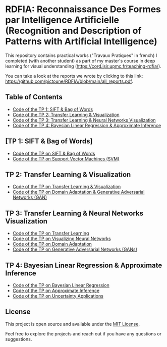 # RDFIA: Reconnaissance Des Formes par Intelligence Artificielle (Recognition and Description of Patterns with Artificial Intelligence)

This repository contains practical works ("Travaux Pratiques" in french) I completed (with another student) as part of my master's course in deep learning for visual understanding (https://cord.isir.upmc.fr/teaching-rdfia/).

You can take a look at the reports we wrote by clicking to this link: https://github.com/pictoune/RDFIA/blob/main/all_reports.pdf.

## Table of Contents

- [Code of the TP 1: SIFT & Bag of Words](#tp-1-sift--bag-of-words)
- [Code of the TP 2: Transfer Learning & Visualization](#tp-2-transfer-learning--visualization)
- [Code of the TP 3: Transfer Learning & Neural Networks Visualization](#tp-3-transfer-learning--neural-networks-visualization)
- [Code of the TP 4: Bayesian Linear Regression & Approximate Inference](#tp-4-bayesian-linear-regression--approximate-inference)

## [TP 1: SIFT & Bag of Words]

- [Code of the TP on SIFT & Bag of Words](TP_1/1_ab_Sift_&_Bow.ipynb)
- [Code of the TP on Support Vector Machines (SVM)](TP_1/1_c_SVM.ipynb)

## TP 2: Transfer Learning & Visualization

- [Code of the TP on Transfer Learning & Visualization](TP_2/2_ab_Transfert_Learning_&_Viz.ipynb)
- [Code of the TP on Domain Adaptation & Generative Adversarial Networks (GAN)](TP_2/2_cd_Domain_Adapt_&_GAN.ipynb)

## TP 3: Transfer Learning & Neural Networks Visualization

- [Code of the TP on Transfer Learning](TP_3/3_a_Transfer_Learning.ipynb)
- [Code of the TP on Visualizing Neural Networks](TP_3/3_b_Visualizing_Neural_Networks.ipynb)
- [Code of the TP on Domain Adaptation](TP_3/3_c_Domain_Adaptation.ipynb)
- [Code of the TP on Generative Adversarial Networks (GANs)](TP_3/3_d_GANs.ipynb)

## TP 4: Bayesian Linear Regression & Approximate Inference

- [Code of the TP on Bayesian Linear Regression](TP_4/4_a_Bayesian_Linear_Regression.ipynb)
- [Code of the TP on Approximate Inference](TP_4/4_b_Approximate_Inference.ipynb)
- [Code of the TP on Uncertainty Applications](TP_4/4_c_Uncertainty_Applications.ipynb)

## License

This project is open source and available under the [MIT License](LICENSE).

Feel free to explore the projects and reach out if you have any questions or suggestions.
